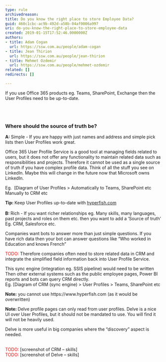 ```yaml
---
type: rule
archivedreason: 
title: Do you know the right place to store Employee Data?
guid: 460c1cbc-ac9b-492d-a58b-04af0006a997
uri: do-you-know-the-right-place-to-store-employee-data
created: 2019-01-15T17:52:46.0000000Z
authors:
- title: Adam Cogan
  url: https://ssw.com.au/people/adam-cogan
- title: Jean Thirion
  url: https://ssw.com.au/people/jean-thirion
- title: Mehmet Ozdemir
  url: https://ssw.com.au/people/mehmet-ozdemir
related: []
redirects: []

---
```



<p class="ssw15-rteElement-P">​If you use Office 365 products eg. Teams, SharePoint, Exchange then the User Profiles need to be up-to-date.​​<br></p>
<br><excerpt class='endintro'></excerpt><br>
<h3 class="ssw15-rteElement-H3">Where should the source of truth be?</h3><p class="ssw15-rteElement-P"><b>A&#58; </b>Simple - If you are happy with just names and address and simple pick lists then User Profiles work great.</p><p>Office 365 User Profile Service is a good tool at managing fields related to users, but it does not offer any functionality to maintain related data such as responsibilities and projects. Therefore it cannot be used as a single source of truth if you have complex profile data. Think of all the stuff you see on LinkedIn. Maybe this will change in the future now that Microsoft owns LinkedIn.<br></p><p class="ssw15-rteElement-P">Eg. &#160;[Diagram of User Profiles &gt; Automatically to Teams, SharePoint etc&#160;<br>Manually to CRM etc</p><p><b>Tip&#58; </b>Keep User Profiles up-to-date with <a href="https&#58;//www.hyperfish.com/">hyperfish.com​</a><br><br><b>B&#58; </b>Rich - If you want richer relationships eg. Many skills, many languages, past projects and roles on them etc. then you want to add a ‘Source of truth’ Eg. CRM, Salesforce etc.<br></p><p class="ssw15-rteElement-P">Companies want bots to answer more than just simple questions. If you have rich data then your bot can answer questions like “Who worked in Education and knows French”</p><p class="ssw15-rteElement-P"><span style="color&#58;#ff0000;">TODO&#58;</span> Therefore companies often need to store related data in CRM and integrate the simplified field information back into User Profile Service.</p><p>This sync engine (integration eg. SSIS pipeline) would need to be written<br>Then other external systems such as the public employee pages, Power BI reports and bots can query CRM directly.<br>Eg. [Diagram of CRM (sync engine) &gt; User Profiles &gt; Teams, SharePoint etc<br></p><p class="ssw15-rteElement-P"><b>Note&#58;</b> you cannot use https&#58;//www.hyperfish.com (as it would be overwritten)​​<br></p><p><b>Note&#58; </b>Delve profile pages can only read from user profiles. Delve is a nice UI over User Profiles, but it should not be mandated to use. You will find it will not be heavily used.</p><p class="ssw15-rteElement-P">Delve is more useful in big companies where the “discovery” aspect is needed.</p><p><br><span style="color&#58;#ff0000;">TODO&#58;&#160;</span>[screenshot of CRM – skills]<br><span style="color&#58;#ff0000;">TODO&#58;</span>&#160;[screenshot of Delve – skills]<br><br><br><br></p>


